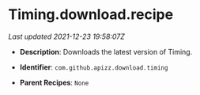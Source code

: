 # Timing.download.recipe

_Last updated 2021-12-23 19:58:07Z_

- **Description**: Downloads the latest version of Timing.

- **Identifier**: `com.github.apizz.download.timing`

- **Parent Recipes**: `None`